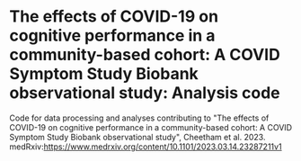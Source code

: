 # The effects of COVID-19 on cognitive performance in a community-based cohort: A COVID Symptom Study Biobank observational study: Analysis code

Code for data processing and analyses contributing to "The effects of COVID-19 on cognitive performance in a community-based cohort: A COVID Symptom Study Biobank observational study", Cheetham et al. 2023.
medRxiv:https://www.medrxiv.org/content/10.1101/2023.03.14.23287211v1
